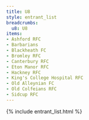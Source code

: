 ```yaml
---
title: U8
style: entrant_list
breadcrumbs:
  u8: U8
items:
- Ashford RFC
- Barbarians
- Blackheath FC
- Bromley RFC
- Canterbury RFC
- Eton Manor RFC
- Hackney RFC
- King's College Hospital RFC
- Old Alleynian FC
- Old Colfeians RFC
- Sidcup RFC
---
```


{% include entrant_list.html %}
